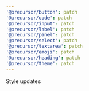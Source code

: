 ```yaml
---
'@precursor/button': patch
'@precursor/code': patch
'@precursor/input': patch
'@precursor/label': patch
'@precursor/panel': patch
'@precursor/select': patch
'@precursor/textarea': patch
'@precursor/emoji': patch
'@precursor/heading': patch
'@precursor/theme': patch
---
```


Style updates

